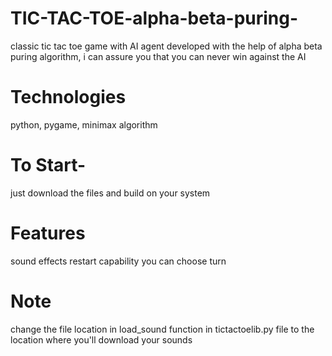 # TIC-TAC-TOE-alpha-beta-puring-
classic tic tac toe game with AI agent developed with the help of alpha beta puring algorithm, i can assure you that you can never win against the AI

# Technologies
python, pygame, minimax algorithm

# To Start-
just download the files and build on your system

# Features
sound effects
restart capability
you can choose turn

# Note
change the file location in load_sound function in tictactoelib.py file to the location where you'll download your sounds
